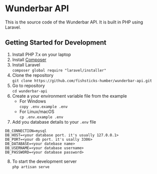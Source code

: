 # Wunderbar API
This is the source code of the Wunderbar API. It is built in PHP using Laravel. 

## Getting Started for Development 
1. Install PHP 7.x on your laptop 
2. Install [Composer](https://getcomposer.org/doc/00-intro.md#installation-windows) 
3. Install Laravel  
```composer global require "laravel/installer"```
4. Clone the repository  
```git clone https://github.com/fishsticks-humber/wunderbar-api.git```  
5. Go to repository  
```cd wunderbar-api```  
6. Create a your environment variable file from the example  
    * For Windows  
    ```copy .env.example .env```  
    * For Linux/macOS  
    ```cp .env.example .env```  
7. Add you database details to your `.env` file  
```
DB_CONNECTION=mysql
DB_HOST=<your database port. it's usually 127.0.0.1>
DB_PORT=<your db port. it's usally 3306>
DB_DATABASE=<your datebase name>
DB_USERNAME=<your database username>
DB_PASSWORD=<your database password>
```
8. To start the development server  
```php artisan serve```
